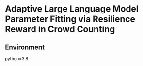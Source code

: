 # Adaptive Large Language Model Parameter Fitting via Resilience Reward in Crowd Counting 

## Environment
python=3.8

## 
